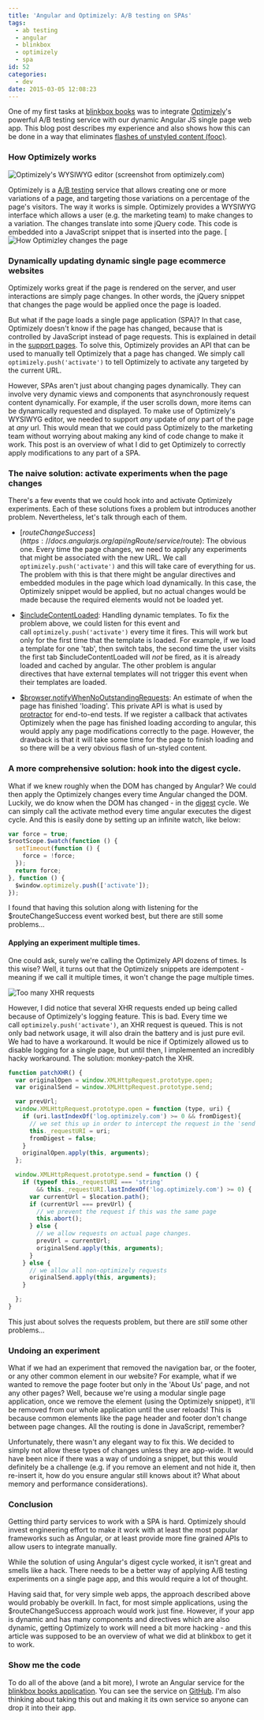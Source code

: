 ```yaml
---
title: 'Angular and Optimizely: A/B testing on SPAs'
tags:
  - ab testing
  - angular
  - blinkbox
  - optimizely
  - spa
id: 52
categories:
  - dev
date: 2015-03-05 12:08:23
---
```


One of my first tasks at [blinkbox books](https://www.blinkboxbooks.com/) was to integrate [Optimizely](https://www.optimizely.com/)'s powerful A/B testing service with our dynamic Angular JS single page web app. This blog post describes my experience and also shows how this can be done in a way that eliminates [flashes of unstyled content (fooc)](http://en.wikipedia.org/wiki/Flash_of_unstyled_content).

### How Optimizely works

![Optimizely's WYSIWYG editor (screenshot from optimizely.com)](/images/optimizely-screenshot.png)

Optimizely is a [A/B testing](https://www.optimizely.com/ab-testing/) service that allows creating one or more variations of a page, and targeting those variations on a percentage of the page's visitors. The way it works is simple. Optimizely provides a WYSIWYG interface which allows a user (e.g. the marketing team) to make changes to a variation. The changes translate into some jQuery code. This code is embedded into a JavaScript snippet that is inserted into the page.
[![How Optimizley changes the page](/images/optimizely-flow.png)

### Dynamically updating dynamic single page ecommerce websites

Optimizely works great if the page is rendered on the server, and user interactions are simply page changes. In other words, the jQuery snippet that changes the page would be applied once the page is loaded.

But what if the page loads a single page application (SPA)? In that case, Optimizely doesn't know if the page has changed, because that is controlled by JavaScript instead of page requests. This is explained in detail in the [support pages](https://help.optimizely.com/hc/en-us/articles/203326524-AngularJS-Backbone-js-and-other-Single-Page-Applications). To solve this, Optimizely provides an API that can be used to manually tell Optimizely that a page has changed. We simply call `optimizely.push('activate')` to tell Optimizely to activate any targeted by the current URL.

However, SPAs aren't just about changing pages dynamically. They can involve very dynamic views and components that asynchronously request content dynamically. For example, if the user scrolls down, more items can be dynamically requested and displayed. To make use of Optimizely's WYSIWYG editor, we needed to support _any_ update of _any_ part of the page at _any_ url. This would mean that we could pass Optimizely to the marketing team without worrying about making any kind of code change to make it work. This post is an overview of what I did to get Optimizely to correctly apply modifications to any part of a SPA.

### The naive solution: activate experiments when the page changes

There's a few events that we could hook into and activate Optimizely experiments. Each of these solutions fixes a problem but introduces another problem. Nevertheless, let's talk through each of them.

*  [$routeChangeSuccess](https://docs.angularjs.org/api/ngRoute/service/$route): The obvious one. Every time the page changes, we need to apply any experiments that might be associated with the new URL. We call `optimizely.push('activate')` and this will take care of everything for us. The problem with this is that there might be angular directives and embedded modules in the page which load dynamically. In this case, the Optimizely snippet would be applied, but no actual changes would be made because the required elements would not be loaded yet.

*   [$includeContentLoaded](https://docs.angularjs.org/api/ng/directive/ngInclude): Handling dynamic templates. To fix the problem above, we could listen for this event and call `optimizely.push('activate')` every time it fires. This will work but only for the first time that the template is loaded. For example, if we load a template for one 'tab', then switch tabs, the second time the user visits the first tab $includeContentLoaded will _not_ be fired, as it is already loaded and cached by angular. The other problem is angular directives that have external templates will not trigger this event when their templates are loaded.

*   [$browser.notifyWhenNoOutstandingRequests](https://github.com/angular/angular.js/blob/master/src/ng/browser.js#L75): An estimate of when the page has finished 'loading'. This private API is what is used by [protractor](https://github.com/angular/protractor) for end-to-end tests. If we register a callback that activates Optimizely when the page has finished loading according to angular, this would apply any page modifications correctly to the page. However, the drawback is that it will take some time for the page to finish loading and so there will be a very obvious flash of un-styled content.

### A more comprehensive solution: hook into the digest cycle.

What if we knew roughly when the DOM has changed by Angular? We could then apply the Optimizely changes every time Angular changed the DOM. Luckily, we do know when the DOM has changed - in the [digest](http://angular-tips.com/blog/2013/08/watch-how-the-apply-runs-a-digest/) cycle. We can simply call the activate method every time angular executes the digest cycle. And this is easily done by setting up an infinite watch, like below:

```js
var force = true;
$rootScope.$watch(function () {
  setTimeout(function () {
    force = !force;
  });
  return force;
}, function () {
  $window.optimizely.push(['activate']);
});
```


I found that having this solution along with listening for the $routeChangeSuccess event worked best, but there are still some problems...

#### Applying an experiment multiple times.

One could ask, surely we're calling the Optimizely API dozens of times. Is this wise? Well, it turns out that the Optimizely snippets are idempotent - meaning if we call it multiple times, it won't change the page multiple times.

![Too many XHR requests](/images/xhr-toodamnhigh.jpg)

However, I did notice that several XHR requests ended up being called because of Optimizely's logging feature. This is bad. Every time we call `optimizely.push('activate')`, an XHR request is queued. This is not only bad network usage, it will also drain the battery and is just pure evil. We had to have a workaround. It would be nice if Optimizely allowed us to disable logging for a single page, but until then, I implemented an incredibly hacky workaround. The solution: monkey-patch the XHR.

```js
function patchXHR() {
  var originalOpen = window.XMLHttpRequest.prototype.open;
  var originalSend = window.XMLHttpRequest.prototype.send;

  var prevUrl;
  window.XMLHttpRequest.prototype.open = function (type, uri) {
    if (uri.lastIndexOf('log.optimizely.com') >= 0 && fromDigest){
      // we set this up in order to intercept the request in the 'send' function.
      this._requestURI = uri;
      fromDigest = false;
    }
    originalOpen.apply(this, arguments);
  };

  window.XMLHttpRequest.prototype.send = function () {
    if (typeof this._requestURI === 'string'
        && this._requestURI.lastIndexOf('log.optimizely.com') >= 0) {
      var currentUrl = $location.path();
      if (currentUrl === prevUrl) {
        // we prevent the request if this was the same page
        this.abort();
      } else {
        // we allow requests on actual page changes.
        prevUrl = currentUrl;
        originalSend.apply(this, arguments);
      }
    } else {
      // we allow all non-optimizely requests
      originalSend.apply(this, arguments);
    }

  };
}
```

This just about solves the requests problem, but there are _still_ some other problems...

### Undoing an experiment

What if we had an experiment that removed the navigation bar, or the footer, or any other common element in our website? For example, what if we wanted to remove the page footer but only in the 'About Us' page, and not any other pages? Well, because we're using a modular single page application, once we remove the element (using the Optimizely snippet), it'll be removed from our whole application until the user reloads! This is because common elements like the page header and footer don't change between page changes. All the routing is done in JavaScript, remember?

Unfortunately, there wasn't any elegant way to fix this. We decided to simply not allow these types of changes unless they are app-wide. It would have been nice if there was a way of undoing a snippet, but this would definitely be a challenge (e.g. if you remove an element and not hide it, then re-insert it, how do you ensure angular still knows about it? What about memory and performance considerations).

### Conclusion

Getting third party services to work with a SPA is hard. Optimizely should invest engineering effort to make it work with at least the most popular frameworks such as Angular, or at least provide more fine grained APIs to allow users to integrate manually.

While the solution of using Angular's digest cycle worked, it isn't great and smells like a hack. There needs to be a better way of applying A/B testing experiments on a single page app, and this would require a lot of thought.

Having said that, for very simple web apps, the approach described above would probably be overkill. In fact, for most simple applications, using the $routeChangeSuccess approach would work just fine. However, if your app is dynamic and has many components and directives which are also dynamic, getting Optimizely to work will need a bit more hacking - and this article was supposed to be an overview of what we did at blinkbox to get it to work.

### Show me the code

To do all of the above (and a bit more), I wrote an Angular service for the [blinkbox books application](https://github.com/blinkboxbooks/client-web-app.js). You can see the service on [GitHub](https://github.com/blinkboxbooks/client-web-app.js/blob/master/app/scripts/services/optimizely_service.js). I'm also thinking about taking this out and making it its own service so anyone can drop it into their app.